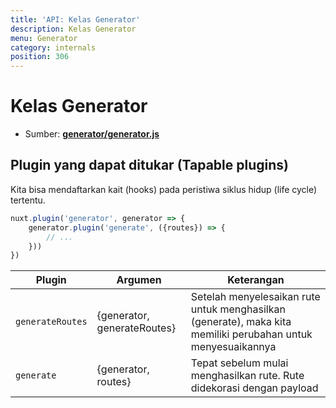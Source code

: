 ```yaml
---
title: 'API: Kelas Generator'
description: Kelas Generator 
menu: Generator
category: internals
position: 306
---
```


# Kelas Generator

- Sumber: **[generator/generator.js](https://github.com/nuxt/nuxt.js/blob/dev/packages/generator/src/generator.js)**

## Plugin yang dapat ditukar (Tapable plugins)

Kita bisa mendaftarkan kait (hooks) pada peristiwa siklus hidup (life cycle) tertentu.

```js
nuxt.plugin('generator', generator => {
    generator.plugin('generate', ({routes}) => {
        // ...
    }))
})
```

Plugin | Argumen | Keterangan
--- | --- | ---
`generateRoutes` | {generator, generateRoutes} | Setelah menyelesaikan rute untuk menghasilkan (generate), maka kita memiliki perubahan untuk menyesuaikannya
`generate` | {generator, routes} | Tepat sebelum mulai menghasilkan rute. Rute didekorasi dengan payload
